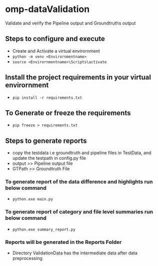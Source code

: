 # omp-dataValidation
Validate and verify the Pipeline output and Groundtruths output

## Steps to configure and execute
- Create and Activate a virtual envirornment
- `python -m venv <Envirornmentname>`
- `source <Envirornmentname>\Scripts\activate`

## Install the project requirements in your virtual envirornment
- `pip install -r requirements.txt`

## To Generate or freeze the requirements
- `pip freeze > requirements.txt`

## Steps to generate reports
- copy the testdata i.e groundtruth and pipeline files in TestData, and update the testpath in config.py file
- output >> Pipeline output file
- GTPath >> Groundtruth File 

### To generate report of the data difference and highlights run below command
- `python.exe main.py`

### To generate report of category and file level summaries run below command
- `python.exe summary_report.py`

### Reports will be generated in the Reports Folder
- Directory ValidationData has the intermediate data after data preprocessing